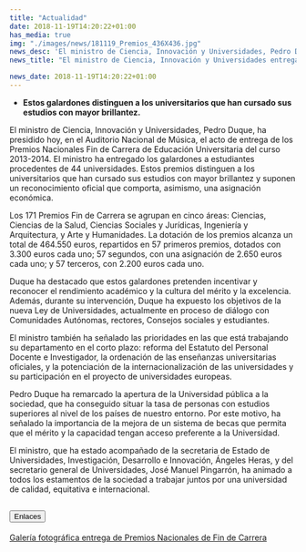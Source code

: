 ```yaml
---
title: "Actualidad"
date: 2018-11-19T14:20:22+01:00
has_media: true
img: "./images/news/181119_Premios_436X436.jpg"
news_desc: 'El ministro de Ciencia, Innovación y Universidades, Pedro Duque, ha presidido hoy, en el Auditorio Nacional de Música, el acto de entrega de los Premios Nacionales Fin de Carrera de Educación Universitaria del curso 2013-2014. El ministro ha entregado los galardones a estudiantes procedentes de 44 universidades. Estos premios distinguen a los universitarios que han cursado sus estudios con mayor brillantez y suponen un reconocimiento oficial que comporta, asimismo, una asignación económica.<b>Este contenido incluye:</b> <i class="fa-solid fa-earth-europe"></i>'
news_title: "El ministro de Ciencia, Innovación y Universidades entrega los Premios Nacionales de Fin de Carrera"

news_date: 2018-11-19T14:20:22+01:00
---
```

<ul>
<li><b>Estos galardones distinguen a los universitarios que han cursado sus estudios con mayor brillantez.</b></li>
</ul>
<p>El ministro de Ciencia, Innovaci&oacute;n y Universidades, Pedro Duque, ha presidido hoy, en el Auditorio Nacional de M&uacute;sica, el acto de entrega de los Premios Nacionales Fin de Carrera de Educaci&oacute;n Universitaria del curso 2013-2014. El ministro ha entregado los galardones a estudiantes procedentes de 44 universidades. Estos premios distinguen a los universitarios que han cursado sus estudios con mayor brillantez y suponen un reconocimiento oficial que comporta, asimismo, una asignaci&oacute;n econ&oacute;mica.</p>
<p>Los 171 Premios Fin de Carrera se agrupan en cinco &aacute;reas: Ciencias, Ciencias de la Salud, Ciencias Sociales y Jur&iacute;dicas, Ingenier&iacute;a y Arquitectura, y Arte y Humanidades. La dotaci&oacute;n de los premios alcanza un total de 464.550 euros, repartidos en 57 primeros premios, dotados con 3.300 euros cada uno; 57 segundos, con una asignaci&oacute;n de 2.650 euros cada uno; y 57 terceros, con 2.200 euros cada uno.</p>
<p>Duque ha destacado que estos galardones pretenden incentivar y reconocer el rendimiento acad&eacute;mico y la cultura del m&eacute;rito y la excelencia. Adem&aacute;s, durante su intervenci&oacute;n, Duque ha expuesto los objetivos de la nueva Ley de Universidades, actualmente en proceso de di&aacute;logo con Comunidades Aut&oacute;nomas, rectores, Consejos sociales y estudiantes.</p>
<p>El ministro tambi&eacute;n ha se&ntilde;alado las prioridades en las que est&aacute; trabajando su departamento en el corto plazo: reforma del Estatuto del Personal Docente e Investigador, la ordenaci&oacute;n de las ense&ntilde;anzas universitarias oficiales, y la potenciaci&oacute;n de la internacionalizaci&oacute;n de las universidades y su participaci&oacute;n en el proyecto de universidades europeas.</p>
<p>Pedro Duque ha remarcado la apertura de la Universidad p&uacute;blica a la sociedad, que ha conseguido situar la tasa de personas con estudios superiores al nivel de los pa&iacute;ses de nuestro entorno. Por este motivo, ha se&ntilde;alado la importancia de la mejora de un sistema de becas que permita que el m&eacute;rito y la capacidad tengan acceso preferente a la Universidad.</p>
<p>El ministro, que ha estado acompa&ntilde;ado de la secretaria de Estado de Universidades, Investigaci&oacute;n, Desarrollo e Innovaci&oacute;n, &Aacute;ngeles Heras, y del secretario general de Universidades, Jos&eacute; Manuel Pingarr&oacute;n, ha animado a todos los estamentos de la sociedad a trabajar juntos por una universidad de calidad, equitativa e internacional.</p>
<section>
        <article>
            <div class="container">
                <div class="row my-45 justify-content-md-center">
                    <div class="col-md-10 content_collapse">
                        <div class="accordion accordion_alt" id="accordeonAlt">
                            <div class="accordion-item">
                                <h2 class="accordion-header" id="accordionAltHeading2">
                                    <button class="accordion-button" type="button" data-bs-toggle="collapse" data-bs-target="#accordionAlt2" aria-expanded="true" aria-controls="accordionAlt2">
                                        <span class="icon"><i class="fas fa-link"></i></span>Enlaces
                                    </button>
                                </h2>
                                <div id="accordionAlt2" class="accordion-collapse collapse show" aria-labelledby="accordionAltHeading2">
                                    <div class="accordion-body">
                                        <article id="section_link">
                                            <div class="container-fluid sp">
                                                <div class="row w-100">
                                                    <div class="col-12">
                                                        <a href="https://www.flickr.com/gp/142738847@N05/m82267" class="btn btn_link_icon" target="_blank">Galería fotográfica entrega de Premios Nacionales de Fin de Carrera<i class="fas fa-external-link-alt"></i></a>
                                                    </div>
                                                </div>
                                            </div>
                                        </article>
                                    </div>
                                </div>
                            </div>
                        </div>
                    </div>
                </div>
            </div>
        </article>
    </section>